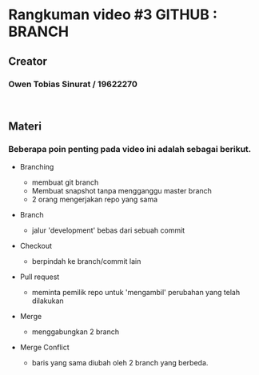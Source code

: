 # Rangkuman video #3 GITHUB : BRANCH


## Creator
### Owen Tobias Sinurat / 19622270
<p>&nbsp;</p>


## Materi
### Beberapa poin penting pada video ini adalah sebagai berikut.
- Branching
    - membuat git branch 
    - Membuat snapshot tanpa mengganggu master branch
    - 2 orang mengerjakan repo yang sama

- Branch
    - jalur 'development' bebas dari sebuah commit
- Checkout
    - berpindah ke branch/commit lain
- Pull request
    - meminta pemilik repo untuk 'mengambil' perubahan yang telah dilakukan
- Merge 
    - menggabungkan 2 branch
- Merge Conflict
    - baris yang sama diubah oleh 2 branch yang berbeda.





